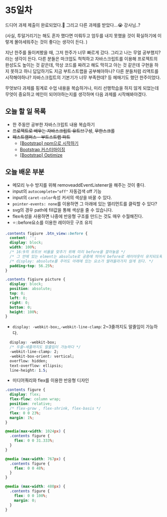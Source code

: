 # 35일차

드디어 과제 제출이 완료되었다.🎉 그리고 다른 과제를 받았다...😭 강사님..?

(사실, 투덜거리기는 해도 혼자 했다면 미뤄두고 엄두를 내지 못했을 것이 확실하기에 이렇게 몰아세워주는 것이 좋다는 생각이 든다. )

지난 한주를 돌이켜봤을 때, 그저 한주가 너무 빠르게 갔다. 그리고 나는 무얼 공부했지? 라는 생각이 든다. 다른 분들은 마크업도 척척하고 자바스크립트를 이용해 프로젝트의 완성도도 높이는 것 같은데, 막상 코드를 짜려고 해도 막히고 아는 것 같은데 구현을 하지 못하고 하니 답답하기도 지금 부트스트랩을 공부해야하나? 다른 분들처럼 리액트를 시작해야하나? 자바스크립트의 기본기가 너무 부족한데? 등 헤매기도 했던 한주이었다.

무엇보다 과제를 핑계로 수업 내용을 복습하거나, 미리 선행학습을 하지 않게 되었는데 무엇이 중요하고 메인이 되어야하는지를 생각하며 다음 과제를 시작해봐야겠다.

## 오늘 할 일 목록
- 한 주동안 공부한 자바스크립트 내용 복습하기
- ~~프로젝트로 배우는 자바스크립트 유트브구성~~, ~~무한스크롤~~
- ~~패스트캠퍼스 - 부트스트랩 파트~~
  - [[Bootstrap] npm으로 시작하기](https://velog.io/@0seo8/Bootstrap-npm%EC%9C%BC%EB%A1%9C-%EC%8B%9C%EC%9E%91%ED%95%98%EA%B8%B0)
  - [Bootstrap 커스터마이징](https://velog.io/@0seo8/Bootstrap-%EC%BB%A4%EC%8A%A4%ED%84%B0%EB%A7%88%EC%9D%B4%EC%A7%95)
  - [[Bootstrap] Optimize](https://velog.io/@0seo8/Bootstrap-Optimize)
  
## 오늘 배운 부분

- 메모리 누수 방지를 위해 removeaddEventListener을 해주는 것이 좋다.
- input의 `autocomplete="off"` 자동검색 off 기능
- input의 `caret-color`속성 커서의 색상을 바꿀 수 있다.
- `pointer-events: none`를 이용하면 그 아래에 있는 엘리먼트를 클릭할 수 있다?
- svg의 경우 path에 fill값을 통해 색상을 줄 수 있습니다.
- flex속성을 사용하면 나중에 반응형 구조를 만드는 것도 매우 수월해진다.
- ⭐::before요소를 이용한 레이아웃 구조 유지
```css
.contents figiure .btn_view::before {
  content: '';
  display: block;
  width: 100%;
  /* 16:9의 유트브 비율을 맞추기 위해 미리 before을 깔아놓음 */
  /* 그 안에 있는 elment는 absolute로 공중에 띄어서 before로 레이아웃이 유지되도록 설정 */
  /* display: absolute를 주어도 아래에 있는 요소가 딸려올라가지 않게 된다. */
  padding-top: 56.25%;
}

.contents figiure picture {
  display: block;
  position: absolute;
  top: 0;
  left: 0;
  right: 0;
  bottom: 0;
  height: 100%;
}
```
- `display: -webkit-box;`,`-webkit-line-clamp`: 2~3줄까지도 말줄임이 가능하다.
```css
  display: -webkit-box;
  /* 두줄~세줄까지도 말줄임이 가능하다 */
  -webkit-line-clamp: 2;
  -webkit-box-orient: vertical;
  overflow: hidden;
  text-overflow: ellipsis;
  line-height: 1.5;
```
- 미디어쿼리와 flex를 이용한 반응형 디자인

```css
.contents figure {
  display: flex;
  flex-flow: column wrap;
  position: relative;
  /* flex-grow , flex-shrink, flex-basis */
  flex: 0 0 23%;
  margin: 1%;
}

@media(max-width: 1024px) {
  .contents figure {
    flex: 0 0 31.333%;
  }
}

@media (max-width: 767px) {
  .contents figure {
    flex: 0 0 48%;
  }
}

@media (max-width: 480px) {
  .contents figure {
    flex: 0 0 100%;
    margin: 0;
  }
}
```
